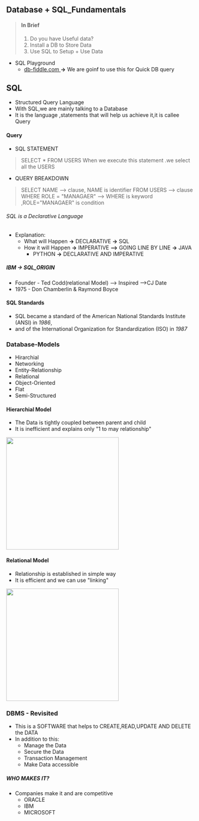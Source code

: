 ## Database + SQL_Fundamentals

>#### In Brief
> 1. Do you have Useful data?
> 2. Install a DB to Store Data
> 3. Use SQL to Setup + Use Data


- SQL Playground
  - [ db-fiddle.com ](db-fiddle.com) __->__ We are goinf to use this for Quick DB query 


## SQL
- Structured Query Language
- With SQL,we are mainly talking to a Database
- It is the language ,statements that will help us achieve it,it is callee Query

 #### Query
- SQL STATEMENT 
> SELECT * FROM USERS 
> When we execute this statement .we select all the USERS
- QUERY BREAKDOWN
> SELECT NAME      --> clause,  NAME is identifier
> FROM USERS       --> clause
> WHERE ROLE = "MANAGAER"    --> WHERE is keyword ,ROLE="MANAGAER" is condition

###### SQL is a Declarative Language
- Explanation:
    - What will Happen  __->__ DECLARATIVE __->__ SQL
    - How it will Happen  __->__ IMPERATIVE __-->__ GOING LINE BY LINE __->__ JAVA
         - PYTHON __->__  DECLARATIVE AND IMPERATIVE


##### IBM __->__ SQL_ORIGIN 
 - Founder - Ted Codd(relational Model) -->  Inspired -->CJ Date
-  1975 - Don Chamberlin & Raymond Boyce 


#### SQL Standards
- SQL became a standard of the American National Standards Institute (ANSI) in *1986*, 
- and of the International Organization for Standardization (ISO) in *1987*



### Database-Models
- Hirarchial
- Networking
- Entity-Relationship
- Relational
- Object-Oriented
- Flat
- Semi-Structured

#### Hierarchial Model
- The Data is tightly coupled between parent and child
- It is inefficient and explains only "1 to may relationship"
<img src="https://miro.medium.com/max/501/0*lrthX1W11Ct_q0uT.png" width="300px">

#### Relational Model
- Relationship is established in simple way
- It is efficient  and we can use "linking" 
<img src="https://www.studytonight.com/dbms/images/relational-dbms-model.png" width="300px">


### DBMS - Revisited
- This is a SOFTWARE that helps to CREATE,READ,UPDATE AND DELETE the DATA 
- In addition to this: 
   - Manage the Data
   - Secure the Data
   - Transaction Management
   - Make Data accessible

##### WHO MAKES IT?
- Companies make it and are competitive
  - ORACLE
  - IBM
  - MICROSOFT
